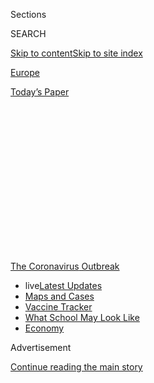 <div id="app">

<div>

<div>

<div>

<div class="NYTAppHideMasthead css-1q2w90k e1suatyy0">

<div class="section css-ui9rw0 e1suatyy2">

<div class="css-eph4ug er09x8g0">

<div class="css-6n7j50">

</div>

<span class="css-1dv1kvn">Sections</span>

<div class="css-10488qs">

<span class="css-1dv1kvn">SEARCH</span>

</div>

[Skip to content](#site-content)[Skip to site
index](#site-index)

</div>

<div id="masthead-section-label" class="css-1wr3we4 eaxe0e00">

[Europe](https://www.nytimes.com/section/world/europe)

</div>

<div class="css-10698na e1huz5gh0">

</div>

</div>

<div id="masthead-bar-one" class="section hasLinks css-15hmgas e1csuq9d3">

<div class="css-uqyvli e1csuq9d0">

</div>

<div class="css-1uqjmks e1csuq9d1">

</div>

<div class="css-9e9ivx">

[](https://myaccount.nytimes.com/auth/login?response_type=cookie&client_id=vi)

</div>

<div class="css-1bvtpon e1csuq9d2">

[Today’s
Paper](https://www.nytimes.com/section/todayspaper)

</div>

</div>

</div>

</div>

<div data-aria-hidden="false">

<div id="site-content" data-role="main">

<div>

<div class="css-1aor85t" style="opacity:0.000000001;z-index:-1;visibility:hidden">

<div class="css-1hqnpie">

<div class="css-epjblv">

<span class="css-17xtcya">[Europe](/section/world/europe)</span><span class="css-x15j1o">|</span><span class="css-fwqvlz">England’s
‘World Beating’ System to Track the Virus Is Anything
But</span>

</div>

<div class="css-k008qs">

<div class="css-1iwv8en">

<span class="css-18z7m18"></span>

<div>

</div>

</div>

<span class="css-1n6z4y">https://nyti.ms/2Bj89f8</span>

<div class="css-1705lsu">

<div class="css-4xjgmj">

<div class="css-4skfbu" data-role="toolbar" data-aria-label="Social Media Share buttons, Save button, and Comments Panel with current comment count" data-testid="share-tools">

  - 
  - 
  - 
  - 
    
    <div class="css-6n7j50">
    
    </div>

  - 
  - 

</div>

</div>

</div>

</div>

</div>

</div>

<div id="NYT_TOP_BANNER_REGION" class="css-13pd83m">

<div>

<div id="styln-prism-menu-1592847958612" class="section interactive-content interactive-size-medium css-1edisqu">

<div class="css-17ih8de interactive-body">

<div id="scroll-container" class="css-1gj85ro">

[<span class="styln-title-wrap"><span class="css-1pje3qr">The
Coronavirus</span><span class="css-1pje3qr">
Outbreak</span></span>](https://www.nytimes.com/news-event/coronavirus?action=click&pgtype=Article&state=default&region=TOP_BANNER&context=storylines_menu)

  - <span class="css-kqxiym" data-emphasize="true">live</span>[Latest
    Updates](https://www.nytimes.com/2020/08/01/world/coronavirus-covid-19.html?action=click&pgtype=Article&state=default&region=TOP_BANNER&context=storylines_menu)
  - [Maps and
    Cases](https://www.nytimes.com/interactive/2020/us/coronavirus-us-cases.html?action=click&pgtype=Article&state=default&region=TOP_BANNER&context=storylines_menu)
  - [Vaccine
    Tracker](https://www.nytimes.com/interactive/2020/science/coronavirus-vaccine-tracker.html?action=click&pgtype=Article&state=default&region=TOP_BANNER&context=storylines_menu)
  - [What School May Look
    Like](https://www.nytimes.com/interactive/2020/07/29/us/schools-reopening-coronavirus.html?action=click&pgtype=Article&state=default&region=TOP_BANNER&context=storylines_menu)
  - [Economy](https://www.nytimes.com/live/2020/07/31/business/stock-market-today-coronavirus?action=click&pgtype=Article&state=default&region=TOP_BANNER&context=storylines_menu)

</div>

</div>

</div>

</div>

</div>

<div id="top-wrapper" class="css-1sy8kpn">

<div id="top-slug" class="css-l9onyx">

Advertisement

</div>

[Continue reading the main
story](#after-top)

<div class="ad top-wrapper" style="text-align:center;height:100%;display:block;min-height:250px">

<div id="top" class="place-ad" data-position="top" data-size-key="top">

</div>

</div>

<div id="after-top">

</div>

</div>

<div>

<div id="sponsor-wrapper" class="css-1hyfx7x">

<div id="sponsor-slug" class="css-19vbshk">

Supported by

</div>

[Continue reading the main
story](#after-sponsor)

<div id="sponsor" class="ad sponsor-wrapper" style="text-align:center;height:100%;display:block">

</div>

<div id="after-sponsor">

</div>

</div>

<div class="css-186x18t">

</div>

<div class="css-1vkm6nb ehdk2mb0">

# England’s ‘World Beating’ System to Track the Virus Is Anything But

</div>

Like a lot of the country’s pandemic response, contact tracing has been
hampered by inconsistency, with much promised but little delivered.

<div class="css-79elbk" data-testid="photoviewer-wrapper">

<div class="css-z3e15g" data-testid="photoviewer-wrapper-hidden">

</div>

<div class="css-1a48zt4 ehw59r15" data-testid="photoviewer-children">

![<span class="css-16f3y1r e13ogyst0" data-aria-hidden="true">A street
in London this month. The halting start of the virus-tracking operation
in England cast doubt on whether the country could reopen the economy
without fueling a surge of new
infections.</span><span class="css-cnj6d5 e1z0qqy90" itemprop="copyrightHolder"><span class="css-1ly73wi e1tej78p0">Credit...</span><span><span>Tolga
Akmen/Agence France-Presse — Getty
Images</span></span></span>](https://static01.nyt.com/images/2020/06/17/world/17virus-uk-contacttracing1/merlin_173608458_7e99d7fe-cc43-4f66-b369-22f5fdb5d27c-articleLarge.jpg?quality=75&auto=webp&disable=upscale)

</div>

</div>

<div class="css-18e8msd">

<div class="css-pdw9fk epjyd6m0">

<div class="css-1txwxcy ey68jwv0" data-aria-hidden="true">

[![Benjamin
Mueller](https://static01.nyt.com/images/2018/02/20/multimedia/author-benjamin-mueller/author-benjamin-mueller-thumbLarge.jpg
"Benjamin Mueller")](https://www.nytimes.com/by/benjamin-mueller)[![Jane
Bradley](https://static01.nyt.com/images/2020/03/04/reader-center/author-jane-bradley/author-jane-bradley-thumbLarge.png
"Jane Bradley")](https://www.nytimes.com/by/jane-bradley)

</div>

<div class="css-1baulvz">

By [<span class="css-1baulvz" itemprop="name">Benjamin
Mueller</span>](https://www.nytimes.com/by/benjamin-mueller) and
[<span class="css-1baulvz last-byline" itemprop="name">Jane
Bradley</span>](https://www.nytimes.com/by/jane-bradley)

</div>

</div>

  - 
    
    <div class="css-ld3wwf e16638kd2">
    
    Published June 17, 2020Updated July 3,
    2020
    
    </div>

  - 
    
    <div class="css-4xjgmj">
    
    <div class="css-pvvomx" data-role="toolbar" data-aria-label="Social Media Share buttons, Save button, and Comments Panel with current comment count" data-testid="share-tools">
    
      - 
      - 
      - 
      - 
        
        <div class="css-6n7j50">
        
        </div>
    
      - 
      - 
    
    </div>
    
    </div>

</div>

</div>

<div class="section meteredContent css-1r7ky0e" name="articleBody" itemprop="articleBody">

<div class="css-1fanzo5 StoryBodyCompanionColumn">

<div class="css-53u6y8">

LONDON — Prime Minister [Boris
Johnson](https://www.nytimes.com/2020/06/23/world/europe/uk-coronavirus-reopening.html)
of
[Britain](https://www.nytimes.com/2020/06/23/world/europe/uk-coronavirus-reopening.html)
unveiled last month a [“world beating”
operation](https://www.youtube.com/watch?v=VdlIVAwWmB8) to track down
people who had been exposed to the
[coronavirus](https://www.nytimes.com/2020/06/23/world/europe/uk-coronavirus-reopening.html),
giving the country a chance to climb out of lockdown without losing
sight of where infections were spreading.

As with much of the [government’s response to the
pandemic](https://www.nytimes.com/2020/05/25/world/europe/coronavirus-uk-nursing-homes.html),
however, the results have fallen short of the promises, jeopardizing the
[reopening of Britain’s hobbled
economy](https://www.nytimes.com/2020/05/11/world/europe/coronavirus-uk-boris-johnson.html)
and risking a second wave of death in one of the countries [most
debilitated by the
virus](https://www.nytimes.com/interactive/2020/world/coronavirus-maps.html).

In almost three weeks since the start of the system in
[England](https://www.nytimes.com/2020/07/03/world/europe/britain-quarantine-us-coronavirus.html),
called [N.H.S. Test and
Trace](https://www.nhs.uk/conditions/coronavirus-covid-19/testing-and-tracing/nhs-test-and-trace-if-youve-been-in-contact-with-a-person-who-has-coronavirus/),
some contact tracers have failed to reach a single person, filling their
days instead with internet exercise classes and bookshelf organizing.

Some call handlers, scattered in offices and homes far from the people
they speak with, have mistakenly tried to send patients in England to
testing sites across the sea in Northern Ireland.

</div>

</div>

<div class="css-1fanzo5 StoryBodyCompanionColumn">

<div class="css-53u6y8">

And a government minister threatened on a conference call to stop
coordinating with local leaders on the virus-tracking system if they
spoke publicly about its failings, according to three officials briefed
on the call, who spoke on the condition of anonymity for fear of
retribution.

Contact tracing was supposed to be the bridge between lockdown and a
vaccine, enabling the government to pinpoint clusters of infections as
they emerged and to stop infected people from passing on the virus.
Without it, a [World Health Organization official said
recently](https://www.theguardian.com/world/2020/jun/14/who-cautions-against-further-lifting-lockdown-england),
England would be remiss in reopening its economy.

But the system, staffed by thousands of poorly trained and low-paid
contact tracers, was rushed out of the gate on May 28 before it was
ready, according to interviews with more than a dozen contact tracers,
public health officials and local government leaders. At the time, the
government was making a barrage of announcements while also trying to
douse a scandal involving [Mr. Johnson’s most senior aide, who had
violated lockdown
orders](https://www.nytimes.com/2020/05/23/world/europe/dominic-cummings-lockdown.html).

The troubled rollout has left public health officials across England
trying to battle a virus they still cannot locate. Test results from
privately run sites, now [numbering in the tens of thousands
daily](https://www.gov.uk/guidance/coronavirus-covid-19-information-for-the-public),
were not being reported at a local level as recently as last week,
leaders in six councils said. Public health officials say they catch
wind of outbreaks from the news. And while the virus is cooling off in
London, infection rates remain high in other parts of England, [notably
the
northwest](https://www.theguardian.com/world/2020/jun/07/what-is-coronavirus-r-number-and-is-it-rising-in-uk).

</div>

</div>

<div class="css-79elbk" data-testid="photoviewer-wrapper">

<div class="css-z3e15g" data-testid="photoviewer-wrapper-hidden">

</div>

<div class="css-1a48zt4 ehw59r15" data-testid="photoviewer-children">

![<span class="css-16f3y1r e13ogyst0" data-aria-hidden="true">The
troubled roll-out of contact tracing bears the hallmarks of Britain’s
other disastrous efforts to respond to the coronavirus: haphazard data,
an emphasis on political theater and a heavy dependence on the private
sector.
</span><span class="css-cnj6d5 e1z0qqy90" itemprop="copyrightHolder"><span class="css-1ly73wi e1tej78p0">Credit...</span><span>Pippa
Fowles/10 Downing
Street</span></span>](https://static01.nyt.com/images/2020/06/17/world/17virus-uk-contacttracing2/merlin_173588823_fa56ba44-b155-45a3-a29b-ed75b026e178-articleLarge.jpg?quality=75&auto=webp&disable=upscale)

</div>

</div>

<div class="css-1fanzo5 StoryBodyCompanionColumn">

<div class="css-53u6y8">

Other nations in Europe are building their public sectors to support
contact-tracing systems that might be needed for years to come. Germany,
for instance, has hired contact tracers in 375 public health
authorities, with doctors on hand to administer tests.

</div>

</div>

<div class="css-1fanzo5 StoryBodyCompanionColumn">

<div class="css-53u6y8">

But in England, where [a decade of
austerity](https://www.nytimes.com/2019/02/24/world/europe/britain-austerity-may-budget.html)
has [starved public health
departments](https://www.local.gov.uk/sites/default/files/documents/LGA%20briefing%20-%20health%20and%20local%20public%20health%20cuts%20-%20HoC%20140519%20WEB.pdf)
of workers who used to regularly track illnesses, Mr. Johnson has
entrusted the job largely to Serco, an outsourcing giant that was
recently obliged to pay the government a hefty fine for fraud on a
previous, unrelated contract. The New York Times has learned that the
contact-tracing contract, awarded in a secretive procurement process,
cost 108 million pounds, or about $136
million.

<div id="NYT_MAIN_CONTENT_1_REGION" class="css-9tf9ac">

<div>

<div id="styln-covid-updates-world" class="section interactive-content interactive-size-medium css-1ftcdic">

<div class="css-17ih8de interactive-body">

<div id="styln-briefing-block" data-asset-id="QXJ0aWNsZTpueXQ6Ly9hcnRpY2xlLzhiMjRmNTQ0LWVhMmUtNTlmNC1hMDZiLTM0YWI3YTlmN2E4YQ==">

<div class="briefing-block-header-section">

# [Latest Updates: Global Coronavirus Outbreak](https://www.nytimes.com/2020/08/01/world/coronavirus-covid-19.html?action=click&pgtype=Article&state=default&region=MAIN_CONTENT_1&context=storylines_live_updates)

<div class="briefing-block-ts">

Updated 2020-08-02T07:42:09.613Z

</div>

</div>

  - [The U.S. reels as July cases more than double the total of any
    other
    month.](https://www.nytimes.com/2020/08/01/world/coronavirus-covid-19.html?action=click&pgtype=Article&state=default&region=MAIN_CONTENT_1&context=storylines_live_updates#link-34047410)
  - [Top U.S. officials work to break an impasse over the federal
    jobless
    benefit.](https://www.nytimes.com/2020/08/01/world/coronavirus-covid-19.html?action=click&pgtype=Article&state=default&region=MAIN_CONTENT_1&context=storylines_live_updates#link-780ec966)
  - [Its outbreak untamed, Melbourne goes into even greater
    lockdown.](https://www.nytimes.com/2020/08/01/world/coronavirus-covid-19.html?action=click&pgtype=Article&state=default&region=MAIN_CONTENT_1&context=storylines_live_updates#link-2bc8948)

<div class="briefing-block-footer">

<div class="briefing-block-footer-meta">

[See more
updates](https://www.nytimes.com/2020/08/01/world/coronavirus-covid-19.html?action=click&pgtype=Article&state=default&region=MAIN_CONTENT_1&context=storylines_live_updates)

</div>

<div class="briefing-block-briefinglinks">

<span>More live coverage:</span>
[Markets](https://www.nytimes.com/live/2020/07/31/business/stock-market-today-coronavirus?action=click&pgtype=Article&state=default&region=MAIN_CONTENT_1&context=storylines_live_updates)

</div>

</div>

</div>

</div>

</div>

</div>

</div>

Allyson Pollock, a professor of public health at Newcastle University,
said, “The government has dismantled, fragmented and eviscerated so much
of its health service over the last 20 years that it was much more
difficult to get a coordinated system.”

“They’re basically trying to build a centralized, parallel, privatized
system,” she added.

As a result, she said, “We’ve had far more deaths than we should have.
And lockdown has had to go on much longer than in other countries
because we’ve let the virus rip for so long.”

Asked for comment, a spokesman for the Department of Health and Social
Care said that its contact-tracing system was already helping to save
lives by curbing the spread of the illness.

“In the first week, tens of thousands of people have engaged with the
N.H.S. Test and Trace service,” the spokesman said. “We are working to
reach more people and making improvements to the service to do that.”

Garry Robinson, Serco’s customer services director for Britain, said in
a statement that the company was “committed to supporting the
government’s test and trace program” and had successfully mobilized
10,500 contact tracers in four weeks, which he called a “significant
achievement.”

</div>

</div>

<div class="css-79elbk" data-testid="photoviewer-wrapper">

<div class="css-z3e15g" data-testid="photoviewer-wrapper-hidden">

</div>

<div class="css-1a48zt4 ehw59r15" data-testid="photoviewer-children">

<div class="css-1xdhyk6 erfvjey0">

<span class="css-1ly73wi e1tej78p0">Image</span>

<div class="css-zjzyr8">

<div data-testid="lazyimage-container" style="height:257.77777777777777px">

</div>

</div>

</div>

<span class="css-16f3y1r e13ogyst0" data-aria-hidden="true">The Chelsea
and Westminster Hospital in London. A decade of austerity in England has
starved public health departments of the workers who used to regularly
track
illnesses.</span><span class="css-cnj6d5 e1z0qqy90" itemprop="copyrightHolder"><span class="css-1ly73wi e1tej78p0">Credit...</span><span>Andrew
Testa for The New York Times</span></span>

</div>

</div>

<div class="css-1fanzo5 StoryBodyCompanionColumn">

<div class="css-53u6y8">

The first part of contact tracing involves health professionals calling
people who test positive for the virus and obtaining a list of their
recent contacts. Then, a lower-level tier of workers call those contacts
to ask them to isolate themselves.

But in the first week of virus tracking in England, [government figures
show](https://assets.publishing.service.gov.uk/government/uploads/system/uploads/attachment_data/file/891703/NHS_test_and_trace_bulletin__England__-_28_May_to_3_June_2020.pdf),
thousands of infected patients were overlooked: Callers reached 5,407
people with the virus, while missing another 2,710 positive cases that
had been transferred into the system — along with an unspecified number
that had not.

At the same time, contact tracers have waited to be assigned cases that
never came, a problem that officials have ascribed to low numbers of new
cases and infected people submitting their contacts online instead. One
employee, who like others spoke on the condition of anonymity for fear
of being fired, said that most days he watched three films, one after
the next, at a salary of about $11 per hour.

Local public health officials were asked to make plans by the end of
June for possible tailor-made shutdowns around clusters of infections.
But they say they still have neither the powers to do that nor the
testing data to pinpoint infections.

“We are kind of driving the car while building it,” said Dominic
Harrison, the director of public health in Blackburn, in northwest
England. “There are still enormous problems to be resolved.”

The troubled rollout bears the hallmarks of Britain’s [disastrous
efforts](https://www.nytimes.com/2020/04/16/world/europe/coronavirus-antibody-test-uk.html)to
respond to the coronavirus: haphazard data, an emphasis on political
theater and a heavy dependence on the private sector. With [deaths
nearing 50,000](https://www.reuters.com/article/us-health-coronavirus-britain-casualties/uk-covid-19-death-toll-tops-47000-as-pressure-heaps-on-pm-johnson-idUSKBN23211E),
Britain sits alongside the United States and Brazil among the countries
suffering the greatest blows from the coronavirus.

</div>

</div>

<div class="css-1fanzo5 StoryBodyCompanionColumn">

<div class="css-53u6y8">

After working to trace contacts in the early days of the pandemic,
Britain largely scrapped that plan by March 12, with [government
scientists saying it was no longer
practical](https://assets.publishing.service.gov.uk/government/uploads/system/uploads/attachment_data/file/886989/s0007-spi-m-o-consensus-view-impact-interventions-030220-sage4.pdf).
Eleven days later, [Mr. Johnson declared a
lockdown](https://www.nytimes.com/2020/03/23/world/europe/coronavirus-uk-boris-johnson.html).

The government has denied that contact tracing was ever stopped, and
said that to claim otherwise would be entirely wrong. However, in
internal notes mistakenly forwarded to The New York Times in response to
questions about why it initially ended contact tracing in March,
government officials wrote: “The answer to this is we basically didn’t
have the testing capacity.”

By April, with the death toll soaring, [the government reversed
course](https://www.theguardian.com/world/2020/apr/17/uk-to-start-coronavirus-contact-tracing-again)
and promised to reconstitute the system for England.

Other nations within the United Kingdom, including Wales and Scotland,
which are in charge of their own contact tracing, appointed public
health officials to run their programs.

For England, however, Mr. Johnson’s government contracted Serco and
another company to hire most of its 25,000 contact tracers, despite
[Serco having recently been fined £19
million](https://www.bbc.co.uk/news/business-48853870) over claims
involving a separate contract that it had charged the government for
monitoring convicts who were dead, jailed or living outside the country.

The government said that Serco was regularly monitored and that no
concerns had been raised about the company before it was awarded the
test and trace
contract.

</div>

</div>

<div class="css-79elbk" data-testid="photoviewer-wrapper">

<div class="css-z3e15g" data-testid="photoviewer-wrapper-hidden">

</div>

<div class="css-1a48zt4 ehw59r15" data-testid="photoviewer-children">

<div class="css-1xdhyk6 erfvjey0">

<span class="css-1ly73wi e1tej78p0">Image</span>

<div class="css-zjzyr8">

<div data-testid="lazyimage-container" style="height:257.77777777777777px">

</div>

</div>

</div>

<span class="css-16f3y1r e13ogyst0" data-aria-hidden="true">A London
Underground train on Monday. Passengers are now required to wear face
masks when traveling on public transport in
England.</span><span class="css-cnj6d5 e1z0qqy90" itemprop="copyrightHolder"><span class="css-1ly73wi e1tej78p0">Credit...</span><span>Hannah
Mckay/Reuters</span></span>

</div>

</div>

<div class="css-1fanzo5 StoryBodyCompanionColumn">

<div class="css-53u6y8">

The government has [spent heavily on private
companies](https://www.theguardian.com/business/2020/may/04/uk-government-using-crisis-to-transfer-nhs-duties-to-private-sector)
in its response to the pandemic: Deloitte, an accounting firm, manages
testing centers; and Palantir, a data-mining company, has helped
organize supplies of protective
gear.

<div id="NYT_MAIN_CONTENT_3_REGION" class="css-9tf9ac">

<div>

<div id="styln-prism-freeform-1594220623585" class="section interactive-content interactive-size-medium css-1ftcdic">

<div class="css-17ih8de interactive-body">

<div id="prism-freeform-block-62021" class="css-19mumt8" data-role="complementary" data-storyline="The Coronavirus Outbreak" data-truncated="true" tabindex="0">

<div class="css-a8d9oz">

<div class="css-eb027h">

[](https://www.nytimes.com/news-event/coronavirus?action=click&pgtype=Article&state=default&region=MAIN_CONTENT_3&context=storylines_faq)

### The Coronavirus Outbreak ›

#### Frequently Asked Questions

Updated July 27, 2020

  - #### Should I refinance my mortgage?
    
      - [It could be a good
        idea,](https://www.nytimes.com/article/coronavirus-money-unemployment.html?action=click&pgtype=Article&state=default&region=MAIN_CONTENT_3&context=storylines_faq)
        because mortgage rates have [never been
        lower.](https://www.nytimes.com/2020/07/16/business/mortgage-rates-below-3-percent.html?action=click&pgtype=Article&state=default&region=MAIN_CONTENT_3&context=storylines_faq)
        Refinancing requests have pushed mortgage applications to some
        of the highest levels since 2008, so be prepared to get in line.
        But defaults are also up, so if you’re thinking about buying a
        home, be aware that some lenders have tightened their standards.

  - #### What is school going to look like in September?
    
      - It is unlikely that many schools will return to a normal
        schedule this fall, requiring the grind of [online
        learning](https://www.nytimes.com/2020/06/05/us/coronavirus-education-lost-learning.html?action=click&pgtype=Article&state=default&region=MAIN_CONTENT_3&context=storylines_faq),
        [makeshift child
        care](https://www.nytimes.com/2020/05/29/us/coronavirus-child-care-centers.html?action=click&pgtype=Article&state=default&region=MAIN_CONTENT_3&context=storylines_faq)
        and [stunted
        workdays](https://www.nytimes.com/2020/06/03/business/economy/coronavirus-working-women.html?action=click&pgtype=Article&state=default&region=MAIN_CONTENT_3&context=storylines_faq)
        to continue. California’s two largest public school districts —
        Los Angeles and San Diego — said on July 13, that [instruction
        will be remote-only in the
        fall](https://www.nytimes.com/2020/07/13/us/lausd-san-diego-school-reopening.html?action=click&pgtype=Article&state=default&region=MAIN_CONTENT_3&context=storylines_faq),
        citing concerns that surging coronavirus infections in their
        areas pose too dire a risk for students and teachers. Together,
        the two districts enroll some 825,000 students. They are the
        largest in the country so far to abandon plans for even a
        partial physical return to classrooms when they reopen in
        August. For other districts, the solution won’t be an
        all-or-nothing approach. [Many
        systems](https://bioethics.jhu.edu/research-and-outreach/projects/eschool-initiative/school-policy-tracker/),
        including the nation’s largest, New York City, are devising
        [hybrid
        plans](https://www.nytimes.com/2020/06/26/us/coronavirus-schools-reopen-fall.html?action=click&pgtype=Article&state=default&region=MAIN_CONTENT_3&context=storylines_faq)
        that involve spending some days in classrooms and other days
        online. There’s no national policy on this yet, so check with
        your municipal school system regularly to see what is happening
        in your community.

  - #### Is the coronavirus airborne?
    
      - The coronavirus [can stay aloft for hours in tiny droplets in
        stagnant
        air](https://www.nytimes.com/2020/07/04/health/239-experts-with-one-big-claim-the-coronavirus-is-airborne.html?action=click&pgtype=Article&state=default&region=MAIN_CONTENT_3&context=storylines_faq),
        infecting people as they inhale, mounting scientific evidence
        suggests. This risk is highest in crowded indoor spaces with
        poor ventilation, and may help explain super-spreading events
        reported in meatpacking plants, churches and restaurants. [It’s
        unclear how often the virus is
        spread](https://www.nytimes.com/2020/07/06/health/coronavirus-airborne-aerosols.html?action=click&pgtype=Article&state=default&region=MAIN_CONTENT_3&context=storylines_faq)
        via these tiny droplets, or aerosols, compared with larger
        droplets that are expelled when a sick person coughs or sneezes,
        or transmitted through contact with contaminated surfaces, said
        Linsey Marr, an aerosol expert at Virginia Tech. Aerosols are
        released even when a person without symptoms exhales, talks or
        sings, according to Dr. Marr and more than 200 other experts,
        who [have outlined the evidence in an open letter to the World
        Health
        Organization](https://academic.oup.com/cid/article/doi/10.1093/cid/ciaa939/5867798).

  - #### What are the symptoms of coronavirus?
    
      - Common symptoms [include fever, a dry cough, fatigue and
        difficulty breathing or shortness of
        breath.](https://www.nytimes.com/article/symptoms-coronavirus.html?action=click&pgtype=Article&state=default&region=MAIN_CONTENT_3&context=storylines_faq)
        Some of these symptoms overlap with those of the flu, making
        detection difficult, but runny noses and stuffy sinuses are less
        common. [The C.D.C. has
        also](https://www.nytimes.com/2020/04/27/health/coronavirus-symptoms-cdc.html?action=click&pgtype=Article&state=default&region=MAIN_CONTENT_3&context=storylines_faq)
        added chills, muscle pain, sore throat, headache and a new loss
        of the sense of taste or smell as symptoms to look out for. Most
        people fall ill five to seven days after exposure, but symptoms
        may appear in as few as two days or as many as 14 days.

  - #### Does asymptomatic transmission of Covid-19 happen?
    
      - So far, the evidence seems to show it does. A widely cited
        [paper](https://www.nature.com/articles/s41591-020-0869-5)
        published in April suggests that people are most infectious
        about two days before the onset of coronavirus symptoms and
        estimated that 44 percent of new infections were a result of
        transmission from people who were not yet showing symptoms.
        Recently, a top expert at the World Health Organization stated
        that transmission of the coronavirus by people who did not have
        symptoms was “very rare,” [but she later walked back that
        statement.](https://www.nytimes.com/2020/06/09/world/coronavirus-updates.html?action=click&pgtype=Article&state=default&region=MAIN_CONTENT_3&context=storylines_faq#link-1f302e21)

<div id="styln-survey-component-62021" class="styln-survey-component" data-surveyname="faq" data-surveystoryline="coronavirus">

</div>

</div>

<div class="css-6mllg9">

</div>

<div class="css-pmm6ed">

<span class="css-5gimkt"></span>

</div>

</div>

</div>

</div>

</div>

</div>

</div>

But it is trying to do contact tracing on the cheap. While some American
states are paying tracers salaries of around $50,000 a year, many
English tracers said in interviews that they were paid £8.72 an hour,
barely above the minimum wage, a figure equivalent to less than $24,000
a year. Some of them were teenagers who had never held jobs before.

After answering online ads for generic customer service jobs, they
started work with little or no training. One Serco-employed contact
tracer said that at least a third of his 40 or so colleagues in London
had not received any online training before starting.

“We weren’t talked through how a conversation could go or anything,”
said a tracer working in Sheffield, England.

Details of the procurement process, shared by a senior civil servant,
suggest a possible reason for the low pay and sketchy training: Serco
offered to provide the service at an extraordinarily tight profit margin
of less than 5 percent, roughly half the margin of the next cheapest
contender.

The contract was awarded without any real competition, the senior civil
servant said, speaking on the condition of anonymity to describe a
confidential process.

“Serco are pretty much the only people who can stand up a work force in
that time, and love them or hate them, it is about having the numbers,”
the civil servant said.

</div>

</div>

<div class="css-1fanzo5 StoryBodyCompanionColumn">

<div class="css-53u6y8">

The virus-tracking system was supposed to be augmented by a smartphone
app that automated some tracing. But the tool, promised initially by
mid-May, has been [shadowed by fears about technical glitches and data
breaches](https://www.nytimes.com/2020/05/07/world/europe/uk-coronavirus-contact-tracing.html),
and the government said it was now [trying to introduce the app before
winter](https://twitter.com/rowlsmanthorpe/status/1273276669541916674).

<div class="css-79elbk" data-testid="photoviewer-wrapper">

<div class="css-z3e15g" data-testid="photoviewer-wrapper-hidden">

</div>

<div class="css-1a48zt4 ehw59r15" data-testid="photoviewer-children">

<div class="css-zgakxe erfvjey0">

<span class="css-1ly73wi e1tej78p0">Image</span>

<div class="css-zjzyr8">

<div data-testid="lazyimage-container" style="height:255.84444444444446px">

</div>

</div>

</div>

<span class="css-16f3y1r e13ogyst0" data-aria-hidden="true">The N.H.S.
contact-tracing app was intended to help corral the
coronavirus.</span><span class="css-cnj6d5 e1z0qqy90" itemprop="copyrightHolder"><span class="css-1ly73wi e1tej78p0">Credit...</span><span>via
Agence France-Presse — Getty Images</span></span>

</div>

</div>

Even some of the more experienced, higher-paid contract tracers who
speak to infected people said they were feeling underutilized. Gerry, a
former nurse, said she had expected to begin work as a contact tracer in
early June. Instead, at 10:30 p.m. on May 27, she received an email
telling her the program would begin the next day. The computer system
crashed as thousands of contact tracers tried to log on.

More than two weeks later, she still has not spoken to a single contact.
Other contact tracers complained on a private Facebook group that they
were still waiting for login details two weeks after the start date,
according to screenshots from the group.

Some contact tracers also said they were unaware of any translation
services, a problem that could keep England from tracking the virus
through [migrant and ethnic minority
communities](https://www.nytimes.com/2020/04/08/world/europe/coronavirus-doctors-immigrants.html),
which have [suffered
disproportionately](https://www.nytimes.com/2020/05/07/world/europe/coronavirus-uk-black-britons.html).

“It’s a total shambles,” said Ben Bradshaw, an opposition Labour
lawmaker, who has spoken to government officials about contact tracing.

“Everyone has accepted all the way through this crisis that the
countries that have dealt with it best have always had effective track
and trace systems in place, and that any country wishing to emerge from
lockdown and live with this virus for the foreseeable future will need
an effective track and trace system,” he said. “Yet, the history of this
in Britain is a catalog of
disasters.”

</div>

</div>

<div class="css-79elbk" data-testid="photoviewer-wrapper">

<div class="css-z3e15g" data-testid="photoviewer-wrapper-hidden">

</div>

<div class="css-1a48zt4 ehw59r15" data-testid="photoviewer-children">

<div class="css-1xdhyk6 erfvjey0">

<span class="css-1ly73wi e1tej78p0">Image</span>

<div class="css-zjzyr8">

<div data-testid="lazyimage-container" style="height:257.77777777777777px">

</div>

</div>

</div>

<span class="css-16f3y1r e13ogyst0" data-aria-hidden="true">A memorial
in London for the victims of Covid-19 and other illnesses contracted
during the coronavirus
outbreak.</span><span class="css-cnj6d5 e1z0qqy90" itemprop="copyrightHolder"><span class="css-1ly73wi e1tej78p0">Credit...</span><span>Aaron
Chown/Press Association, via Associated Press</span></span>

</div>

</div>

<div>

</div>

</div>

<div>

</div>

<div>

</div>

<div>

</div>

<div>

<div id="bottom-wrapper" class="css-1ede5it">

<div id="bottom-slug" class="css-l9onyx">

Advertisement

</div>

[Continue reading the main
story](#after-bottom)

<div id="bottom" class="ad bottom-wrapper" style="text-align:center;height:100%;display:block;min-height:90px">

</div>

<div id="after-bottom">

</div>

</div>

</div>

</div>

</div>

## Site Index

<div>

</div>

## Site Information Navigation

  - [© <span>2020</span> <span>The New York Times
    Company</span>](https://help.nytimes.com/hc/en-us/articles/115014792127-Copyright-notice)

<!-- end list -->

  - [NYTCo](https://www.nytco.com/)
  - [Contact
    Us](https://help.nytimes.com/hc/en-us/articles/115015385887-Contact-Us)
  - [Work with us](https://www.nytco.com/careers/)
  - [Advertise](https://nytmediakit.com/)
  - [T Brand Studio](http://www.tbrandstudio.com/)
  - [Your Ad
    Choices](https://www.nytimes.com/privacy/cookie-policy#how-do-i-manage-trackers)
  - [Privacy](https://www.nytimes.com/privacy)
  - [Terms of
    Service](https://help.nytimes.com/hc/en-us/articles/115014893428-Terms-of-service)
  - [Terms of
    Sale](https://help.nytimes.com/hc/en-us/articles/115014893968-Terms-of-sale)
  - [Site
    Map](https://spiderbites.nytimes.com)
  - [Help](https://help.nytimes.com/hc/en-us)
  - [Subscriptions](https://www.nytimes.com/subscription?campaignId=37WXW)

</div>

</div>

</div>

</div>
